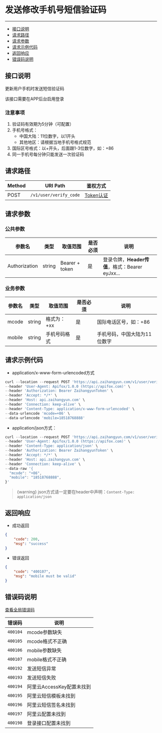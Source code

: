 # 发送修改手机号短信验证码

---
- [接口说明](#section-1)
- [请求路径](#section-2)
- [请求参数](#section-3)
- [请求示例代码](#section-4)
- [返回响应](#section-5)
- [错误码说明](#section-6)

<a name="section-1"></a>
## 接口说明

更新用户手机时发送短信验证码

该接口需要在APP后台启用登录

### 注意事项

1. 验证码有效期为5分钟（可配置）
2. 手机号格式：
   - 中国大陆：11位数字，以1开头
   - 其他地区：请根据当地手机号格式规范
3. 国际区号格式：以+开头，后面跟1-3位数字，如：+86
4. 同一手机号每分钟只能发送一次验证码

<a name="section-2"></a>
## 请求路径

| Method | URI Path | 鉴权方式 |
| -- | -- | -- |
| POST | `/v1/user/verify_code` | [Token认证](/{{route}}/{{version}}/intro#section-4) |

<a name="section-3"></a>
## 请求参数

### 公共参数
| 参数名 | 类型 | 取值范围 | 是否必须 | 说明 |
| -- | -- | -- | -- | -- |
| Authorization | string | Bearer + token | 是 | 登录令牌，**Header传值**，格式：Bearer eyJxx... |

### 业务参数
| 参数名 | 类型 | 取值范围 | 是否必须 | 说明 |
| -- | -- | -- | -- | -- |
| mcode | string | 格式为：+xx | 是 | 国际电话区号，如：+86 |
| mobile | string | 手机号码格式 | 是 | 手机号码，中国大陆为11位数字 |

<a name="section-4"></a>
## 请求示例代码

- application/x-www-form-urlencoded方式

```javascript
curl --location --request POST 'https://api.zaihangyun.com/v1/user/verify_code' \
--header 'User-Agent: Apifox/1.0.0 (https://apifox.com)' \
--header 'Authorization: Bearer ZaihangyunToken' \
--header 'Accept: */*' \
--header 'Host: api.zaihangyun.com' \
--header 'Connection: keep-alive' \
--header 'Content-Type: application/x-www-form-urlencoded' \
--data-urlencode 'mcode=+86' \
--data-urlencode 'mobile=18518768888'
```

- application/json方式：

```javascript
curl --location --request POST 'https://api.zaihangyun.com/v1/user/verify_code' \
--header 'User-Agent: Apifox/1.0.0 (https://apifox.com)' \
--header 'Content-Type: application/json' \
--header 'Authorization: Bearer ZaihangyunToken' \
--header 'Accept: */*' \
--header 'Host: api.zaihangyun.com' \
--header 'Connection: keep-alive' \
--data-raw '{
  "mcode": "+86",
  "mobile": "18518768888",
}'
```

> {warning} json方式请一定要在header中声明：`Content-Type: application/json`

<a name="section-5"></a>
## 返回响应

- 成功返回

```json
{
    "code": 200,
    "msg": "success"
}
```

- 错误返回

```json
{
    "code": "400107",
    "msg": "mobile must be valid"
}
```


<a name="section-6"></a>
## 错误码说明

[查看全局错误码](/{{route}}/{{version}}/code#section-2)

| 错误码 | 说明 |
| -- | -- |
| `400104` | mcode参数缺失 |
| `400105` | mcode格式不正确 |
| `400106` | mobile参数缺失 |
| `400107` | mobile格式不正确 |
| `400192` | 发送短信异常 |
| `400193` | 发送短信失败 |
| `400194` | 阿里云AccessKey配置未找到 |
| `400195` | 阿里云短信模板未找到 |
| `400196` | 阿里云短信签名未找到 |
| `400197` | 阿里云配置未找到 |
| `400198` | 登录接口配置未找到 |